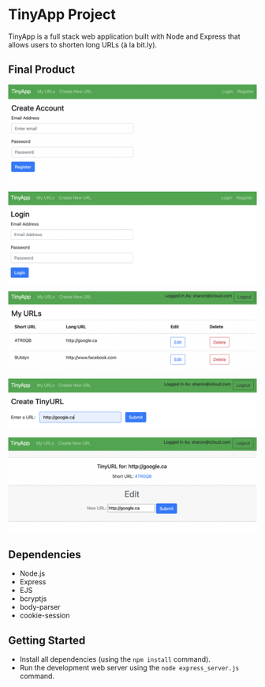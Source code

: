 # TinyApp Project

TinyApp is a full stack web application built with Node and Express that allows users to shorten long URLs (à la bit.ly).

## Final Product

!["Screenshot of Register page"](https://github.com/sharonshlee/tinyapp/blob/master/docs/user_register.png)

!["Screenshot of Login page"](https://github.com/sharonshlee/tinyapp/blob/master/docs/user_login.png)

!["Screenshot of URLs page"](https://github.com/sharonshlee/tinyapp/blob/master/docs/urls_list.png)

!["Screenshot of Add URL page"](https://github.com/sharonshlee/tinyapp/blob/master/docs/urls_new.png)

!["Screenshot of Edit URL page"](https://github.com/sharonshlee/tinyapp/blob/master/docs/urls_edit.png)

## Dependencies

- Node.js
- Express
- EJS
- bcryptjs
- body-parser
- cookie-session

## Getting Started

- Install all dependencies (using the `npm install` command).
- Run the development web server using the `node express_server.js` command.
